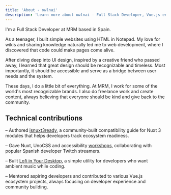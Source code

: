 ```yaml
---
title: 'About - owlnai'
description: 'Learn more about owlnai - Full Stack Developer, Vue.js enthusiast, and content creator based in Spain.'
---
```

I'm a Full Stack Developer at MRM based in Spain.

As a teenager, I built simple websites using HTML in Notepad. My love for wikis and sharing knowledge naturally led me to web development, where I discovered that code could make pages come alive.

After diving deep into UI design, inspired by a creative friend who passed away, I learned that great design should be recognizable and timeless. Most importantly, it should be accessible and serve as a bridge between user needs and the system.

These days, I do a little bit of everything. At MRM, I work for some of the world's most recognizable brands. I also do freelance work and create content, always believing that everyone should be kind and give back to the community.

## Technical contributions

– Authored [isnuxt3ready](https://github.com/owlnai/isnuxt3ready), a community-built compatibility guide for Nuxt 3 modules that helps developers track ecosystem readiness.

– Gave Nuxt, UnoCSS and accessibility [workshops](https://github.com/slidevjs/docs-es), collaborating with popular Spanish developer Twitch streamers.

– Built [Lofi in Your Desktop](https://github.com/owlnai/lofi-in-your-desktop), a simple utility for developers who want ambient music while coding.

– Mentored aspiring developers and contributed to various Vue.js ecosystem projects, always focusing on developer experience and community building.
